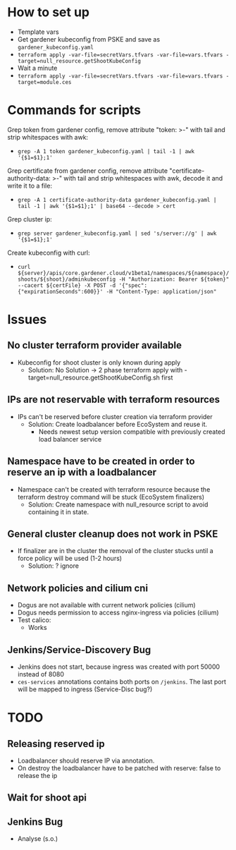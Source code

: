 # How to set up

- Template vars
- Get gardener kubeconfig from PSKE and save as `gardener_kubeconfig.yaml`
- `terraform apply -var-file=secretVars.tfvars -var-file=vars.tfvars -target=null_resource.getShootKubeConfig`
- Wait a minute
- `terraform apply -var-file=secretVars.tfvars -var-file=vars.tfvars -target=module.ces`

# Commands for scripts

Grep token from gardener config, remove attribute "token: >-" with tail and strip whitespaces with awk:
- `grep -A 1 token gardener_kubeconfig.yaml | tail -1 | awk '{$1=$1};1'`

Grep certificate from gardener config, remove attribute "certificate-authority-data: >-" with tail and strip whitespaces with awk, decode it and write it to a file:
- `grep -A 1 certificate-authority-data gardener_kubeconfig.yaml | tail -1 | awk '{$1=$1};1' | base64 --decode > cert`

Grep cluster ip:
- `grep server gardener_kubeconfig.yaml | sed 's/server://g' | awk '{$1=$1};1'`

Create kubeconfig with curl:

- `curl ${server}/apis/core.gardener.cloud/v1beta1/namespaces/${namespace}/shoots/${shoot}/adminkubeconfig -H "Authorization: Bearer ${token}" --cacert ${certFile} -X POST -d '{"spec":{"expirationSeconds":600}}' -H "Content-Type: application/json"`


# Issues

## No cluster terraform provider available
- Kubeconfig for shoot cluster is only known during apply
  - Solution: No Solution -> 2 phase terraform apply with -target=null_resource.getShootKubeConfig.sh first

## IPs are not reservable with terraform resources
- IPs can't be reserved before cluster creation via terraform provider
  - Solution: Create loadbalancer before EcoSystem and reuse it.
    - Needs newest setup version compatible with previously created load balancer service

## Namespace have to be created in order to reserve an ip with a loadbalancer
- Namespace can't be created with terraform resource because the terraform destroy command will be stuck (EcoSystem finalizers)
  - Solution: Create namespace with null_resource script to avoid containing it in state.

## General cluster cleanup does not work in PSKE
- If finalizer are in the cluster the removal of the cluster stucks until a force policy will be used (1-2 hours)
  - Solution: ? ignore

## Network policies and cilium cni
- Dogus are not available with current network policies (cilium)
- Dogus needs permission to access nginx-ingress via policies (cilium)
- Test calico:
  - Works

## Jenkins/Service-Discovery Bug
- Jenkins does not start, because ingress was created with port 50000 instead of 8080
- `ces-services` annotations contains both ports on `/jenkins`. The last port will be mapped to ingress (Service-Disc bug?)


# TODO

## Releasing reserved ip
- Loadbalancer should reserve IP via annotation.
- On destroy the loadbalancer have to be patched with reserve: false to release the ip

## Wait for shoot api

## Jenkins Bug
- Analyse (s.o.)

